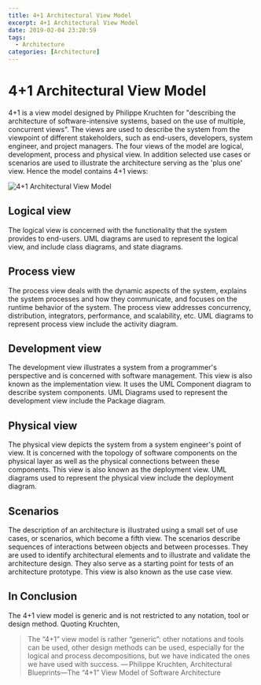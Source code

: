 ```yaml
---
title: 4+1 Architectural View Model
excerpt: 4+1 Architectural View Model
date: 2019-02-04 23:20:59
tags:
  - Architecture
categories: [Architecture]
---
```


# 4+1 Architectural View Model

4+1 is a view model designed by Philippe Kruchten for "describing the architecture of software-intensive systems, based on the use of multiple, concurrent views". The views are used to describe the system from the viewpoint of different stakeholders, such as end-users, developers, system engineer, and project managers. The four views of the model are logical, development, process and physical view. In addition selected use cases or scenarios are used to illustrate the architecture serving as the 'plus one' view. Hence the model contains 4+1 views:

![4+1 Architectural View Model](4+1_Architectural_View_Model.svg.png)

## Logical view

The logical view is concerned with the functionality that the system provides to end-users. UML diagrams are used to represent the logical view, and include class diagrams, and state diagrams.

## Process view

The process view deals with the dynamic aspects of the system, explains the system processes and how they communicate, and focuses on the runtime behavior of the system. The process view addresses concurrency, distribution, integrators, performance, and scalability, etc. UML diagrams to represent process view include the activity diagram.

## Development view

The development view illustrates a system from a programmer's perspective and is concerned with software management. This view is also known as the implementation view. It uses the UML Component diagram to describe system components. UML Diagrams used to represent the development view include the Package diagram.

## Physical view

The physical view depicts the system from a system engineer's point of view. It is concerned with the topology of software components on the physical layer as well as the physical connections between these components. This view is also known as the deployment view. UML diagrams used to represent the physical view include the deployment diagram.

## Scenarios

The description of an architecture is illustrated using a small set of use cases, or scenarios, which become a fifth view. The scenarios describe sequences of interactions between objects and between processes. They are used to identify architectural elements and to illustrate and validate the architecture design. They also serve as a starting point for tests of an architecture prototype. This view is also known as the use case view.

## In Conclusion

The 4+1 view model is generic and is not restricted to any notation, tool or design method. Quoting Kruchten,

> The “4+1” view model is rather “generic”: other notations and tools can be used, other design methods can be used, especially for the logical and process decompositions, but we have indicated the ones we have used with success.
    — Philippe Kruchten, Architectural Blueprints—The “4+1” View Model of Software Architecture
